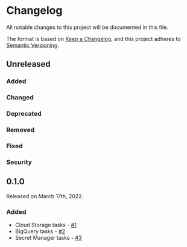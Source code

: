 # Changelog

All notable changes to this project will be documented in this file.

The format is based on [Keep a Changelog](https://keepachangelog.com/en/1.0.0/),
and this project adheres to [Semantic Versioning](https://semver.org/spec/v2.0.0.html).

## Unreleased

### Added

### Changed

### Deprecated

### Removed

### Fixed

### Security

## 0.1.0

Released on March 17th, 2022.

### Added

- Cloud Storage tasks - [#1](https://github.com/PrefectHQ/prefect-gcp/pull/1)
- BigQuery tasks - [#2](https://github.com/PrefectHQ/prefect-gcp/pull/2)
- Secret Manager tasks - [#3](https://github.com/PrefectHQ/prefect-gcp/pull/5)
